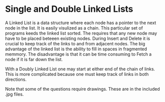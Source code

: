 # Single and Double Linked Lists

A Linked List is a data structure where each node has a pointer to the next node in the list.  It is easily visulized as a chain.  This particular set of programs keeds the linked list sorted.  The requires that any new node may have to be placed beteeen existing nodes.  During Insert and Delete it is crucial to keep track of the links to and from adjacent nodes.  The big advantage of the linked list is the ability to fill in spaces in fragmented memmory.  The disadvantage is that it can be time consuming to Fetch a node if it is far down the list.  

With a Doubly Linked List one may start at either end of the chain of links.  This is more complicated because one must keep track of links in both directions.  

Note that some of the questions require drawings.  These are in the included .jpg files.
